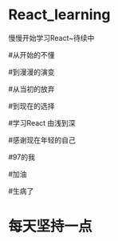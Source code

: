 # React_learning
慢慢开始学习React~待续中

#从开始的不懂

#到漫漫的演变

#从当初的放弃

#到现在的选择

#学习React 由浅到深

#感谢现在年轻的自己

#97的我

#加油

#生病了

# 每天坚持一点
